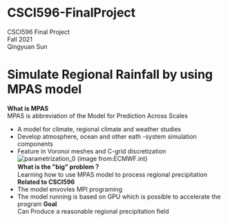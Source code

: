 # CSCI596-FinalProject
CSCI596 Final Project<br />
Fall 2021<br />
Qingyuan Sun<br />
# Simulate Regional Rainfall by using MPAS model
**What is MPAS**<br />
MPAS is abbreviation of the Model for Prediction Across Scales<br />
- A model for climate, regional climate and weather studies
- Develop atmosphere, ocean and other eath -system simulation components
- Feature in Voronoi meshes and C-grid discretization
![parametrization_0](https://user-images.githubusercontent.com/71851976/144544384-dded6ee4-5b38-4763-b3e5-0733debb8842.png)
(image from:ECMWF.int)<br />
**What is the "big" problem？**<br />
Learning how to use MPAS model to process regional precipitation<br />
**Related to CSCI596**<br />
- The model envovles MPI programing
- The model running is based on GPU which is possible to accelerate the program 
**Goal**<br />
Can Produce a reasonable regional precipitation field

